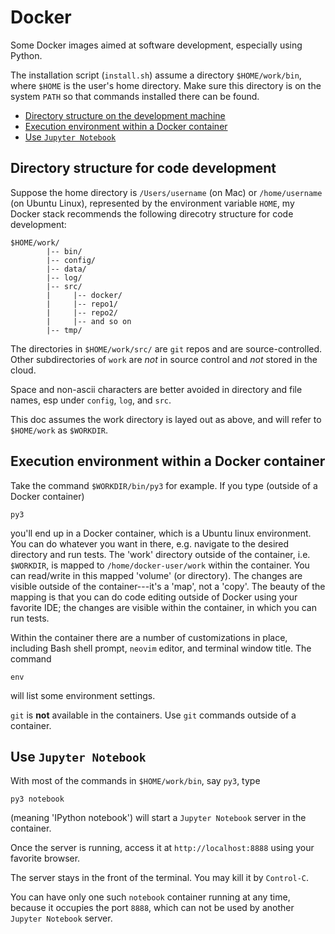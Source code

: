 # Docker

Some Docker images aimed at software development, especially using Python.

The installation script (`install.sh`) assume a directory `$HOME/work/bin`, where `$HOME` is the user's home directory.
Make sure this directory is on the system `PATH` so that commands installed there can be found.


<!-- toc -->

* [Directory structure on the development machine](#directory-structure)
* [Execution environment within a Docker container](#env-in-docker)
* [Use `Jupyter Notebook`](#jupyter-notebook)

<!-- end of toc -->


<a name="directory-structure"></a>
## Directory structure for code development

Suppose the home directory is `/Users/username` (on Mac) or `/home/username` (on Ubuntu Linux), represented by the environment variable `HOME`, my Docker stack recommends the following direcotry structure for code development:

```
$HOME/work/
        |-- bin/
        |-- config/
        |-- data/
        |-- log/
        |-- src/
        |     |-- docker/
        |     |-- repo1/
        |     |-- repo2/
        |     |-- and so on
        |-- tmp/
```

The directories in `$HOME/work/src/` are `git` repos and are source-controlled. Other subdirectories of `work` are *not* in source control and *not* stored in the cloud.

Space and non-ascii characters are better avoided in directory and file names, esp under `config`, `log`, and `src`.

This doc assumes the work directory is layed out as above, and will refer to `$HOME/work`  as `$WORKDIR`.


<a name="env-in-docker"></a>
## Execution environment within a Docker container

Take the command `$WORKDIR/bin/py3` for example. If you type (outside of a Docker container)

```
py3
```

you'll end up in a Docker container, which is a Ubuntu linux environment. You can do whatever you want in there, e.g. navigate to the desired directory and run tests. The 'work' directory outside of the container, i.e. `$WORKDIR`, is mapped to `/home/docker-user/work` within the container. You can read/write in this mapped 'volume' (or directory). The changes are visible outside of the container---it's a 'map', not a 'copy'. The beauty of the mapping is that you can do code editing outside of Docker using your favorite IDE; the changes are visible within the container, in which you can run tests.

Within the container there are a number of customizations in place, including Bash shell prompt, `neovim` editor, and terminal window title. The command

```
env
```

will list some environment settings.

`git` is **not** available in the containers. Use `git` commands outside of a container.


<a name="jupyter-notebook"></a>
## Use `Jupyter Notebook`

With most of the commands in `$HOME/work/bin`, say `py3`, type

```
py3 notebook
```

(meaning 'IPython notebook') will start a `Jupyter Notebook` server in the container.

Once the server is running, access it at `http://localhost:8888` using your favorite browser.

The server stays in the front of the terminal. You may kill it by `Control-C`.

You can have only one such `notebook` container running at any time, because it occupies the port `8888`, which can not be used by another `Jupyter Notebook` server.


